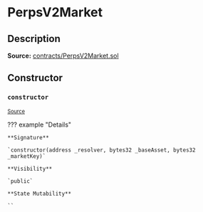 # PerpsV2Market

## Description

**Source:** [contracts/PerpsV2Market.sol](https://github.com/Synthetixio/synthetix/tree/v2.77.0-alpha/contracts/PerpsV2Market.sol)

## Constructor

### `constructor`

<sub>[Source](https://github.com/Synthetixio/synthetix/tree/v2.77.0-alpha/contracts/PerpsV2Market.sol#L16)</sub>

??? example "Details"

    **Signature**

    `constructor(address _resolver, bytes32 _baseAsset, bytes32 _marketKey)`

    **Visibility**

    `public`

    **State Mutability**

    ``
